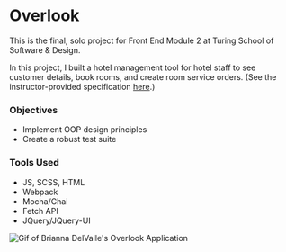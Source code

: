 # Overlook

This is the final, solo project for Front End Module 2 at Turing School of Software & Design. 

In this project, I built a hotel management tool for hotel staff to see customer details, book rooms, and create room service orders. (See the instructor-provided specification [here](https://frontend.turing.io/projects/overlook.html).)

### Objectives

  * Implement OOP design principles
  * Create a robust test suite

### Tools Used

  * JS, SCSS, HTML
  * Webpack
  * Mocha/Chai
  * Fetch API
  * JQuery/JQuery-UI
  
![Gif of Brianna DelValle's Overlook Application](./Overlook_DelValle.gif)
